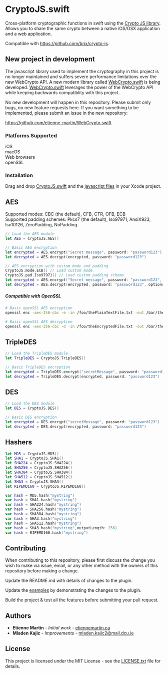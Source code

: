 # CryptoJS.swift
Cross-platform cryptographic functions in swift using the [Crypto JS library](https://github.com/brix/crypto-js). Allows you to share the same crypto between a native iOS/OSX application and a web application.

Compatible with https://github.com/brix/crypto-js.

## New project in development

The javascript library used to implement the cryptography in this project is no longer maintained and suffers severe performance limitations over the new WebCrypto API. A new modern library called [WebCrypto.swift](https://github.com/etienne-martin/WebCrypto.swift) is being developed. [WebCrypto.swift](https://github.com/etienne-martin/WebCrypto.swift) leverages the power of the WebCrypto API while keeping backwards compatiblity with this project.

No new development will happen in this repository. Please submit only bugs, no new feature requests here.
If you want something to be implemented, please submit an issue in the
new repository:

https://github.com/etienne-martin/WebCrypto.swift

### Platforms Supported

iOS  
macOS  
Web browsers  
openSSL  

### Installation

Drag and drop [CryptoJS.swift](https://raw.githubusercontent.com/etienne-martin/CryptoJS.swift/master/Crypto%20JS/CryptoJS.swift) and the [javascript files](https://github.com/etienne-martin/CryptoJS.swift/tree/master/Crypto%20JS/components) in your Xcode project.

## AES

Supported modes: CBC (the default), CFB, CTR, OFB, ECB  
Supported padding schemes: Pkcs7 (the default), Iso97971, AnsiX923, Iso10126, ZeroPadding, NoPadding

```swift
// Load the AES module
let AES = CryptoJS.AES()

// Basic AES encryption
let encrypted = AES.encrypt("Secret message", password: "password123")
let decrypted = AES.decrypt(encrypted, password: "password123")

// AES encryption with custom mode and padding
CryptoJS.mode.ECB() // Load custom mode
CryptoJS.pad.Iso97971() // Load custom padding scheme
let encrypted = AES.encrypt("Secret message", password: "password123", options:[ "mode": CryptoJS.mode().ECB, "padding": CryptoJS.pad().Iso97971 ])
let decrypted = AES.decrypt(encrypted, password: "password123", options:[ "mode": CryptoJS.mode().ECB, "padding": CryptoJS.pad().Iso97971 ])
```
##### Compatible with OpenSSL

```bash
# Basic openSSL AES encryption
openssl enc -aes-256-cbc -e -in /foo/thePlainTextFile.txt -out /bar/theEncryptedFile.txt -pass pass:"password123" -base64

# Basic openSSL AES decryption
openssl enc -aes-256-cbc -d -in /foo/theEncryptedFile.txt -out /bar/theDecryptedFile.txt -pass pass:"password123" -base64
```

## TripleDES

```swift
// Load the TripleDES module
let TripleDES = CryptoJS.TripleDES()

// Basic TripleDES encryption
let encrypted = TripleDES.encrypt("secretMessage", password: "password123")
let decrypted = TripleDES.decrypt(encrypted, password: "password123")
```

## DES

```swift
// Load the DES module
let DES = CryptoJS.DES()

// Basic DES encryption
let encrypted = DES.encrypt("secretMessage", password: "password123")
let decrypted = DES.decrypt(encrypted, password: "password123")
```

## Hashers

```swift
let MD5 = CryptoJS.MD5()
let SHA1 = CryptoJS.SHA1()
let SHA224 = CryptoJS.SHA224()
let SHA256 = CryptoJS.SHA256()
let SHA384 = CryptoJS.SHA384()
let SHA512 = CryptoJS.SHA512()
let SHA3 = CryptoJS.SHA3()
let RIPEMD160 = CryptoJS.RIPEMD160()

var hash = MD5.hash("mystring")
var hash = SHA1.hash("mystring")
var hash = SHA224.hash("mystring")
var hash = SHA256.hash("mystring")
var hash = SHA384.hash("mystring")
var hash = SHA3.hash("mystring")
var hash = SHA512.hash("mystring")
var hash = SHA3.hash("mystring",outputLength: 256)
var hash = RIPEMD160.hash("mystring")
```

## Contributing

When contributing to this repository, please first discuss the change you wish to make via issue, email, or any other method with the owners of this repository before making a change.

Update the README.md with details of changes to the plugin.

Update the [examples](https://github.com/etienne-martin/CryptoJS.swift/blob/master/Crypto%20JS/ViewController.swift) by demonstrating the changes to the plugin.

Build the project & test all the features before submitting your pull request.

## Authors

* **Etienne Martin** - *Initial work* - [etiennemartin.ca](http://etiennemartin.ca/)
* **Mladen Kajic** - *Improvements* - [mladen.kajic2@mail.dcu.ie](mailto:mladen.kajic2@mail.dcu.ie)

## License

This project is licensed under the MIT License - see the [LICENSE.txt](https://github.com/etienne-martin/CryptoJS.swift/blob/master/LICENSE.txt) file for details.
